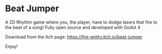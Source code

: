 # Beat Jumper

A 2D Rhythm game where you, the player, have to dodge lasers that fire to the beat of a song!
Fully open source and developed with Godot 4

Download from the Itch page: https://fire-entity.itch.io/beat-jumper

Enjoy!
